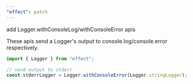 ```yaml
---
"effect": patch
---
```


add Logger.withConsoleLog/withConsoleError apis

These apis send a Logger's output to console.log/console.error respectively.

```ts
import { Logger } from "effect";

// send output to stderr
const stderrLogger = Logger.withConsoleError(Logger.stringLogger);
```
